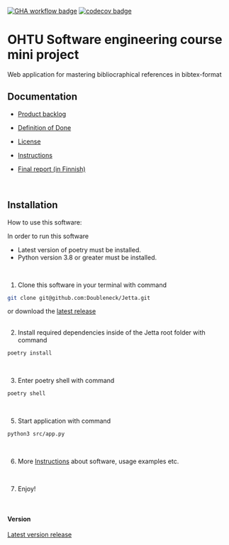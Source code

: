 [![GHA workflow badge](https://github.com/Doubleneck/Jetta/workflows/CI/badge.svg)](https://github.com/Doubleneck/Jetta/actions/workflows/main.yml)
[![codecov badge](https://codecov.io/gh/Doubleneck/Jetta/branch/master/graph/badge.svg?token=HLHGkP7oag)](https://codecov.io/gh/Doubleneck/Jetta)

# OHTU Software engineering course mini project

Web application for mastering bibliocraphical references in bibtex-format
<br/>

## Documentation

- [Product backlog](https://helsinkifi-my.sharepoint.com/:x:/r/personal/tsharkon_ad_helsinki_fi/_layouts/15/Doc.aspx?sourcedoc=%7B990EAC30-58E9-4205-BA24-63F613E3C18C%7D&file=Jetta_ProductBacklog.xlsx&action=default&mobileredirect=true)

- [Definition of Done](https://github.com/Doubleneck/Jetta/blob/master/documentation/definition_of_done.md)

- [License](https://github.com/Doubleneck/Jetta/blob/master/documentation/LICENSE.txt)

- [Instructions](https://github.com/Doubleneck/Jetta/blob/master/documentation/instructions.md)

- [Final report (in Finnish)](https://github.com/Doubleneck/Jetta/blob/master/documentation/final_report.md)
<br/>

## Installation

How to use this software:
<br/>

In order to run this software
- Latest version of poetry must be installed.
- Python version 3.8 or greater must be installed.
<br/>

1. Clone this software in your terminal with command 
```bash
git clone git@github.com:Doubleneck/Jetta.git
```
or download the [latest release](https://github.com/Doubleneck/Jetta/releases/tag/v.1.0.0)
<br/>
<br/>

2. Install required dependencies inside of the Jetta root folder with command
```bash
poetry install
```
<br/>

3. Enter poetry shell with command
```bash
poetry shell
```
<br/>

5. Start application with command
```bash
python3 src/app.py
```
<br/>

6. More [Instructions](https://github.com/Doubleneck/Jetta/blob/master/documentation/instructions.md) about software, usage examples etc.
<br/>

7. Enjoy!
<br/>

#### Version
[Latest version release](https://github.com/Doubleneck/Jetta/releases/tag/v.1.0.0)
